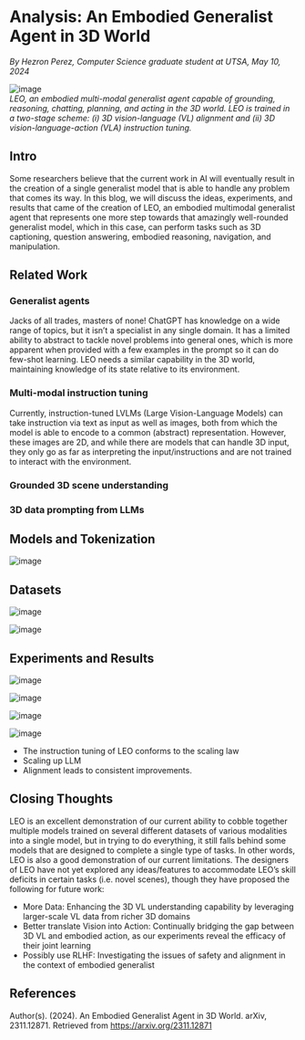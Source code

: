 # Analysis: An Embodied Generalist Agent in 3D World
_By Hezron Perez, Computer Science graduate student at UTSA, May 10, 2024_


![image](https://github.com/HEZR0N/LLM_blogs/assets/99786488/67386294-a0de-4cbd-828f-5933db993678)      
_LEO, an embodied multi-modal generalist agent capable of grounding, reasoning, chatting, planning, and acting in the 3D world. LEO is trained in a two-stage scheme: (i) 3D vision-language (VL) alignment and (ii) 3D vision-language-action (VLA) instruction tuning._

## Intro
Some researchers believe that the current work in AI will eventually result in the creation of a single generalist model that is able to handle any problem that comes its way. In this blog, we will discuss the ideas, experiments, and results that came of the creation of LEO, an embodied multimodal generalist agent that represents one more step towards that amazingly well-rounded generalist model, which in this case, can perform tasks such as 3D captioning, question answering, embodied reasoning, navigation, and manipulation.
## Related Work
### Generalist agents
Jacks of all trades, masters of none! ChatGPT has knowledge on a wide range of topics, but it isn’t a specialist in any single domain. It has a limited ability to abstract to tackle novel problems into general ones, which is more apparent when provided with a few examples in the prompt so it can do few-shot learning. LEO needs a similar capability in the 3D world, maintaining knowledge of its state relative to its environment. 
### Multi-modal instruction tuning
Currently, instruction-tuned LVLMs (Large Vision-Language Models) can take instruction via text as input as well as images, both from which the model is able to encode to a common (abstract) representation. However, these images are 2D, and while there are models that can handle 3D input, they only go as far as interpreting the input/instructions and are not trained to interact with the environment. 
### Grounded 3D scene understanding
### 3D data prompting from LLMs
## Models and Tokenization
![image](https://github.com/HEZR0N/LLM_blogs/assets/99786488/148abe01-271d-4df4-bff8-50e4ddd361c1)      

## Datasets
![image](https://github.com/HEZR0N/LLM_blogs/assets/99786488/4a1da4c0-a9a7-4dcb-bd83-036a699c98b2)       

![image](https://github.com/HEZR0N/LLM_blogs/assets/99786488/8dec55bc-043d-4ac0-a968-19e61126b20c)       

## Experiments and Results
![image](https://github.com/HEZR0N/LLM_blogs/assets/99786488/b66487a0-2744-47ef-9e20-9ede83cd219b)    

![image](https://github.com/HEZR0N/LLM_blogs/assets/99786488/a78a1c7e-23be-4e59-ba9b-42b876a92f84)      

![image](https://github.com/HEZR0N/LLM_blogs/assets/99786488/b8fc10a8-70a5-4916-8e37-5ecc28f6a740)     



![image](https://github.com/HEZR0N/LLM_blogs/assets/99786488/9e8d59b1-169a-412b-94ff-120ac5f3d23c)     

 - The instruction tuning of LEO conforms to the scaling law
 - Scaling up LLM
 - Alignment leads to consistent improvements.
## Closing Thoughts
LEO is an excellent demonstration of our current ability to cobble together multiple models trained on several different datasets of various modalities into a single model, but in trying to do everything, it still falls behind some models that are designed to complete a single type of tasks. In other words, LEO is also a good demonstration of our current limitations. The designers of LEO have not yet explored any ideas/features to accommodate LEO’s skill deficits in certain tasks (i.e. novel scenes), though they have proposed the following for future work:
 - More Data: Enhancing the 3D VL understanding capability by leveraging larger-scale VL data from richer 3D domains
 - Better translate Vision into Action: Continually bridging the gap between 3D VL and embodied action, as our experiments reveal the efficacy of their joint learning
 - Possibly use RLHF: Investigating the issues of safety and alignment in the context of embodied generalist

## References
Author(s). (2024). An Embodied Generalist Agent in 3D World. arXiv, 2311.12871. Retrieved from https://arxiv.org/2311.12871
